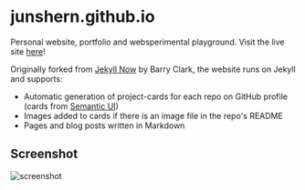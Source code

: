 # junshern.github.io

Personal website, portfolio and websperimental playground. Visit the live site [here](https://junshern.github.io/)!

Originally forked from [Jekyll Now](https://github.com/barryclark/jekyll-now) by Barry Clark, the website runs on Jekyll and supports:
- Automatic generation of project-cards for each repo on GitHub profile (cards from [Semantic UI](http://semantic-ui.com/))
- Images added to cards if there is an image file in the repo's README
- Pages and blog posts written in Markdown

## Screenshot

![screenshot](https://junshern.github.io/images/website_screenshot.PNG)
